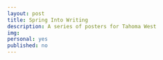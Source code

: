 ```yaml
---
layout: post
title: Spring Into Writing
description: A series of posters for Tahoma West
img: 
personal: yes
published: no
---
```

